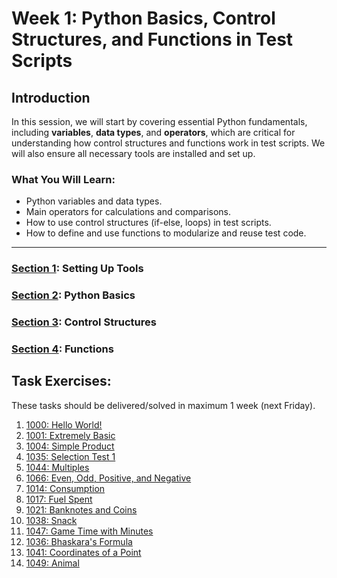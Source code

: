 # Week 1: Python Basics, Control Structures, and Functions in Test Scripts

## Introduction

In this session, we will start by covering essential Python fundamentals, including **variables**, **data types**, and **operators**, which are critical for understanding how control structures and functions work in test scripts. We will also ensure all necessary tools are installed and set up.

### What You Will Learn:
- Python variables and data types.
- Main operators for calculations and comparisons.
- How to use control structures (if-else, loops) in test scripts.
- How to define and use functions to modularize and reuse test code.

---


### [Section 1](setting_up_tools): Setting Up Tools

### [Section 2](python_core): Python Basics

### [Section 3](control_structures): Control Structures

### [Section 4](functions): Functions

## Task Exercises:

These tasks should be delivered/solved in maximum 1 week (next Friday).

1. [1000: Hello World!](https://judge.beecrowd.com/en/problems/view/1000)
2. [1001: Extremely Basic](https://judge.beecrowd.com/en/problems/view/1001)
3. [1004: Simple Product](https://judge.beecrowd.com/en/problems/view/1004)
4. [1035: Selection Test 1](https://judge.beecrowd.com/en/problems/view/1035)
5. [1044: Multiples](https://judge.beecrowd.com/en/problems/view/1044)
6. [1066: Even, Odd, Positive, and Negative](https://judge.beecrowd.com/en/problems/view/1066)
7. [1014: Consumption](https://judge.beecrowd.com/en/problems/view/1014)
8. [1017: Fuel Spent](https://judge.beecrowd.com/en/problems/view/1017)
9. [1021: Banknotes and Coins](https://judge.beecrowd.com/en/problems/view/1021)
10. [1038: Snack](https://judge.beecrowd.com/en/problems/view/1038)
11. [1047: Game Time with Minutes](https://judge.beecrowd.com/en/problems/view/1047)
12. [1036: Bhaskara's Formula](https://judge.beecrowd.com/en/problems/view/1036)
13. [1041: Coordinates of a Point](https://judge.beecrowd.com/en/problems/view/1041)
14. [1049: Animal](https://judge.beecrowd.com/en/problems/view/1049)
